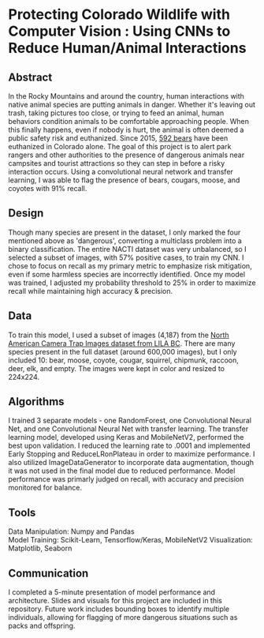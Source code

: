 # Protecting Colorado Wildlife with Computer Vision : Using CNNs to Reduce Human/Animal Interactions

## Abstract

In the Rocky Mountains and around the country, human interactions with native animal species are putting animals in danger. Whether it's leaving out trash, taking pictures too close, or trying to feed an animal, human behaviors condition animals to be comfortable approaching people. When this finally happens, even if nobody is hurt, the animal is often deemed a public safety risk and euthanized. Since 2015, [592 bears](https://www.summitdaily.com/news/local/colorado-parks-and-wildlife-urges-reductions-in-human-bear-conflicts-after-euthanizing-120-animals-last-year/) have been euthanized in Colorado alone. The goal of this project is to alert park rangers and other authorities to the presence of dangerous animals near campsites and tourist attractions so they can step in before a risky interaction occurs. Using a convolutional neural network and transfer learning, I was able to flag the presence of bears, cougars, moose, and coyotes with 91% recall.

## Design

Though many species are present in the dataset, I only marked the four mentioned above as 'dangerous', converting a multiclass problem into a binary classification. The entire NACTI dataset was very unbalanced, so I selected a subset of images, with 57% positive cases, to train my CNN. I chose to focus on recall as my primary metric to emphasize risk mitigation, even if some harmless species are incorrectly identified. Once my model was trained, I adjusted my probability threshold to 25% in order to maximize recall while maintaining high accuracy & precision. 

## Data

To train this model, I used a subset of images (4,187) from the [North American Camera Trap Images dataset from LILA BC](https://lila.science/datasets/nacti). There are many species present in the full dataset (around 600,000 images), but I only included 10: bear, moose, coyote, cougar, squirrel, chipmunk, raccoon, deer, elk, and empty. The images were kept in color and resized to 224x224. 

## Algorithms

I trained 3 separate models - one RandomForest, one Convolutional Neural Net, and one Convolutional Neural Net with transfer learning. The transfer learning model, developed using Keras and MobileNetV2, performed the best upon validation. I reduced the learning rate to .0001 and implemented Early Stopping and ReduceLRonPlateau in order to maximize performance. I also utilized ImageDataGenerator to incorporate data augmentation, though it was not used in the final model due to reduced performance. Model performance was primarly judged on recall, with accuracy and precision monitored for balance. 

## Tools 

Data Manipulation: Numpy and Pandas   
Model Training: Scikit-Learn, Tensorflow/Keras, MobileNetV2
Visualization: Matplotlib, Seaborn

## Communication

I completed a 5-minute presentation of model performance and architecture. Slides and visuals for this project are included in this repository. Future work includes bounding boxes to identify multiple individuals, allowing for flagging of more dangerous situations such as packs and offspring. 
